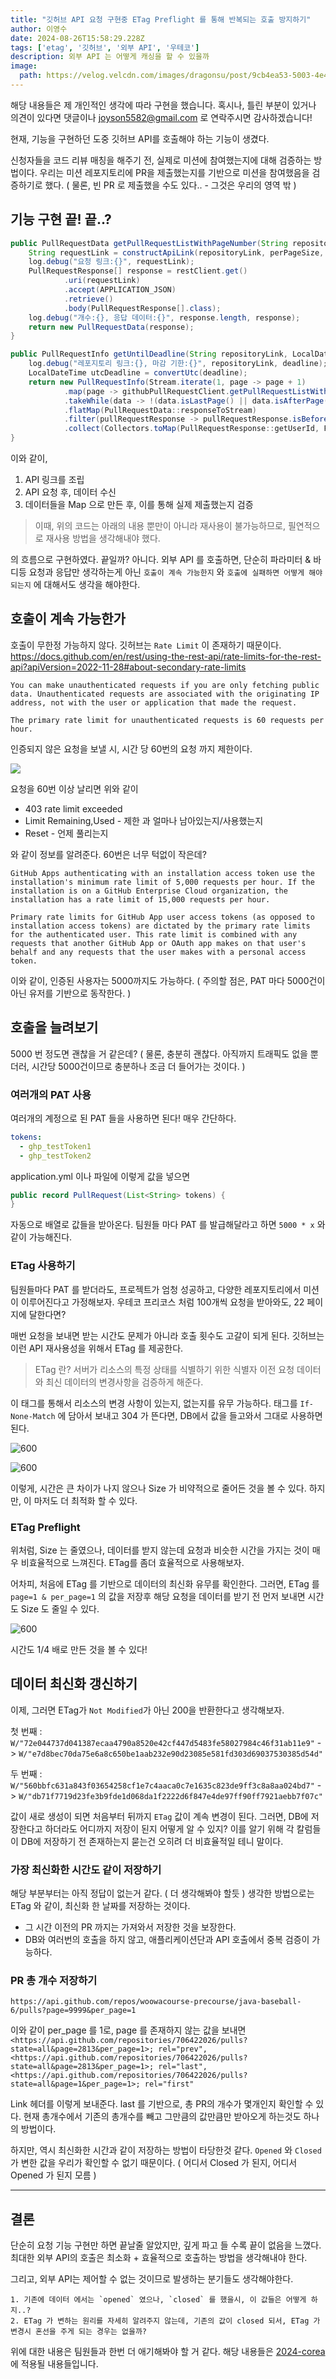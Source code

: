 ```yaml
---
title: "깃허브 API 요청 구현중 ETag Preflight 를 통해 반복되는 호출 방지하기"
author: 이영수
date: 2024-08-26T15:58:29.228Z
tags: ['etag', '깃허브', '외부 API', '우테코']
description: 외부 API 는 어떻게 캐싱을 할 수 있을까
image:
  path: https://velog.velcdn.com/images/dragonsu/post/9cb4ea53-5003-4e49-b952-907ce2c269ed/image.jpeg
---
```

해당 내용들은 제 개인적인 생각에 따라 구현을 했습니다.
혹시나, 틀린 부분이 있거나 의견이 있다면 댓글이나 joyson5582@gmail.com 로 연락주시면 감사하겠습니다! 

현재, 기능을 구현하던 도중 깃허브 API를 호출해야 하는 기능이 생겼다.

신청자들을 코드 리뷰 매칭을 해주기 전, 실제로 미션에 참여했는지에 대해 검증하는 방법이다.
우리는 미션 레포지토리에 PR을 제출했는지를 기반으로 미션을 참여했음을 검증하기로 했다. ( 물론, 빈 PR 로 제출했을 수도 있다.. - 그것은 우리의 영역 밖 )
## 기능 구현 끝! 끝..?
```java
public PullRequestData getPullRequestListWithPageNumber(String repositoryLink, int perPageSize, int pageNumber) {  
    String requestLink = constructApiLink(repositoryLink, perPageSize, pageNumber);  
    log.debug("요청 링크:{}", requestLink);  
    PullRequestResponse[] response = restClient.get()  
            .uri(requestLink)  
            .accept(APPLICATION_JSON)  
            .retrieve()  
            .body(PullRequestResponse[].class);  
    log.debug("개수:{}, 응답 데이터:{}", response.length, response);  
    return new PullRequestData(response);  
}

public PullRequestInfo getUntilDeadline(String repositoryLink, LocalDateTime deadline) {  
    log.debug("레포지토리 링크:{}, 마감 기한:{}", repositoryLink, deadline);  
    LocalDateTime utcDeadline = convertUtc(deadline);  
    return new PullRequestInfo(Stream.iterate(1, page -> page + 1)  
            .map(page -> githubPullRequestClient.getPullRequestListWithPageNumber(repositoryLink, PAGE_SIZE, page))  
            .takeWhile(data -> !(data.isLastPage() || data.isAfterPage(utcDeadline)))  
            .flatMap(PullRequestData::responseToStream)  
            .filter(pullRequestResponse -> pullRequestResponse.isBefore(utcDeadline))  
            .collect(Collectors.toMap(PullRequestResponse::getUserId, Function.identity())));  
}
```

이와 같이, 
1. API 링크를 조립
2. API 요청 후, 데이터 수신
3. 데이터들을 Map 으로 만든 후, 이를 통해 실제 제출했는지 검증

> 이때, 위의 코드는 아래의 내용 뿐만이 아니라 재사용이 불가능하므로, 필연적으로 재사용 방법을 생각해내야 했다.

의 흐름으로 구현하였다. 끝일까? 아니다.
외부 API 를 호출하면, 단순히 파라미터 & 바디등 요청과 응답만 생각하는게 아닌 `호출이 계속 가능한지` 와 `호출에 실패하면 어떻게 해야 되는지` 에 대해서도 생각을 해야한다.
## 호출이 계속 가능한가
호출이 무한정 가능하지 않다.
깃허브는 `Rate Limit` 이 존재하기 때문이다.
https://docs.github.com/en/rest/using-the-rest-api/rate-limits-for-the-rest-api?apiVersion=2022-11-28#about-secondary-rate-limits

```
You can make unauthenticated requests if you are only fetching public data. Unauthenticated requests are associated with the originating IP address, not with the user or application that made the request.

The primary rate limit for unauthenticated requests is 60 requests per hour.
```

인증되지 않은 요청을 보낼 시, 시간 당 60번의 요청 까지 제한이다.

![](https://i.imgur.com/2ycYEvN.png)

요청을 60번 이상 날리면 위와 같이

- 403 rate limit exceeded
- Limit Remaining,Used - 제한 과 얼마나 남아있는지/사용했는지
- Reset - 언제 풀리는지

와 같이 정보를 알려준다.
60번은 너무 턱없이 작은데?

```
GitHub Apps authenticating with an installation access token use the installation's minimum rate limit of 5,000 requests per hour. If the installation is on a GitHub Enterprise Cloud organization, the installation has a rate limit of 15,000 requests per hour.

Primary rate limits for GitHub App user access tokens (as opposed to installation access tokens) are dictated by the primary rate limits for the authenticated user. This rate limit is combined with any requests that another GitHub App or OAuth app makes on that user's behalf and any requests that the user makes with a personal access token.
```

이와 같이, 인증된 사용자는 5000까지도 가능하다.
( 주의할 점은, PAT 마다 5000건이 아닌 유저를 기반으로 동작한다. )
## 호출을 늘려보기
5000 번 정도면 괜찮을 거 같은데?
( 물론, 충분히 괜찮다. 아직까지 트래픽도 없을 뿐더러, 시간당 5000건이므로 충분하나 조금 더 들어가는 것이다. )
### 여러개의 PAT 사용
여러개의 계정으로 된 PAT 들을 사용하면 된다! 매우 간단하다.

```yml
tokens:  
  - ghp_testToken1  
  - ghp_testToken2
```

application.yml 이나 파일에 이렇게 값을 넣으면

```java
public record PullRequest(List<String> tokens) {  
}
```

자동으로 배열로 값들을 받아온다.
팀원들 마다 PAT 를 발급해달라고 하면 `5000 * x` 와 같이 가능해진다.
### ETag 사용하기
팀원들마다 PAT 를 받더라도, 프로젝트가 엄청 성공하고, 다양한 레포지토리에서 미션이 이루어진다고 가정해보자.
우테코 프리코스 처럼 100개씩 요청을 받아와도, 22 페이지에 달한다면?

매번 요청을 보내면 받는 시간도 문제가 아니라 호출 횟수도 고갈이 되게 된다.
깃허브는 이런 API 재사용성을 위해서 ETag 를 제공한다.

> ETag 란?
> 서버가 리소스의 특정 상태를 식별하기 위한 식별자
> 이전 요청 데이터와 최신 데이터의 변경사항을 검증하게 해준다.

이 태그를 통해서 리소스의 변경 사항이 있는지, 없는지를 유무 가능하다.
태그를 `If-None-Match` 에 담아서 보내고 304 가 뜬다면, DB에서 값을 들고와서 그대로 사용하면 된다.

![600](https://i.imgur.com/CoWn4BA.png)

![600](https://i.imgur.com/jHpGTVK.png)

이렇게, 시간은 큰 차이가 나지 않으나 Size 가 비약적으로 줄어든 것을 볼 수 있다.
하지만, 이 마저도 더 최적화 할 수 있다.
### ETag Preflight
위처럼, Size 는 줄였으나, 데이터를 받지 않는데 요청과 비슷한 시간을 가지는 것이 매우 비효율적으로 느껴진다.
ETag를 좀더 효율적으로 사용해보자.

어차피, 처음에 ETag 를 기반으로 데이터의 최신화 유무를 확인한다.
그러면, ETag 를 `page=1 & per_page=1`  의 값을 저장후 해당 요청을 데이터를 받기 전 먼저 보내면 시간도 Size 도 줄일 수 있다.

![600](https://i.imgur.com/FYgJrgI.png)

시간도 1/4 배로 만든 것을 볼 수 있다!
## 데이터 최신화 갱신하기

이제, 그러면 ETag가 `Not Modified`가 아닌 200을 반환한다고 생각해보자.

 첫 번째 : `W/"72e044737d041387ecaa4790a8520e42cf447d5483fe58027984c46f31ab11e9"` -> `W/"e7d8bec70da75e6a8c650be1aab232e90d23085e581fd303d69037530385d54d"`

두 번째 : `W/"560bbfc631a843f03654258cf1e7c4aaca0c7e1635c823de9ff3c8a8aa024bd7"` -> `W/"db71f7719d23fe3b9fde1d068da1f2222d6f847e4de97ff90ff7921aebb7f07c"`

값이 새로 생성이 되면 처음부터 뒤까지 `ETag` 값이 계속 변경이 된다.
그러면, DB에 저장한다고 하더라도 어디까지 저장이 된지 어떻게 알 수 있지?
이를 알기 위해 각 칼럼들이 DB에 저장하기 전 존재하는지 묻는건 오히려 더 비효율적일 테니 말이다.

###  가장 최신화한 시간도 같이 저장하기
해당 부분부터는 아직 정답이 없는거 같다. ( 더 생각해봐야 할듯 )
생각한 방법으로는 ETag 와 같이, 최신화 한 날짜를 저장하는 것이다.

- 그 시간 이전의 PR 까지는 가져와서 저장한 것을 보장한다.
- DB와 여러번의 호출을 하지 않고, 애플리케이션단과 API 호출에서 중복 검증이 가능하다.

### PR 총 개수 저장하기
```
https://api.github.com/repos/woowacourse-precourse/java-baseball-6/pulls?page=9999&per_page=1
```

이와 같이 per_page 를 1로, page 를 존재하지 않는 값을 보내면
` <https://api.github.com/repositories/706422026/pulls?state=all&page=2813&per_page=1>; rel="prev", <https://api.github.com/repositories/706422026/pulls?state=all&page=2813&per_page=1>; rel="last", <https://api.github.com/repositories/706422026/pulls?state=all&page=1&per_page=1>; rel="first"`

Link 헤더를 이렇게 보내준다.
last 를 기반으로, 총 PR의 개수가 몇개인지 확인할 수 있다.
현재 총개수에서 기존의 총개수를 빼고 그만큼의 값만큼만 받아오게 하는것도 하나의 방법이다.

하지만, 역시 최신화한 시간과 같이 저장하는 방법이 타당한것 같다.
`Opened` 와 `Closed` 가 변한 값을 우리가 확인할 수 없기 때문이다. ( 어디서 Closed 가 된지, 어디서 Opened 가 된지 모름 )

---
## 결론
단순히 요청 기능 구현만 하면 끝날줄 알았지만, 깊게 파고 들 수록 끝이 없음을 느꼈다.
최대한 외부 API의 호출은 최소화 + 효율적으로 호출하는 방법을 생각해내야 한다.

그리고, 외부 API는 제어할 수 없는 것이므로 발생하는 분기들도 생각해야한다.

```
1. 기존에 데이터 에서는 `opened` 였으나, `closed` 를 했을시, 이 값들은 어떻게 하지..?
2. ETag 가 변하는 원리를 자세히 알려주지 않는데, 기존의 값이 closed 되서, ETag 가 변경시 혼선을 주게 되는 경우는 없을까?
```

위에 대한 내용은 팀원들과 한번 더 애기해봐야 할 거 같다.
해당 내용들은 [2024-corea](https://github.com/woowacourse-teams/2024-corea) 에 적용될 내용들입니다.












